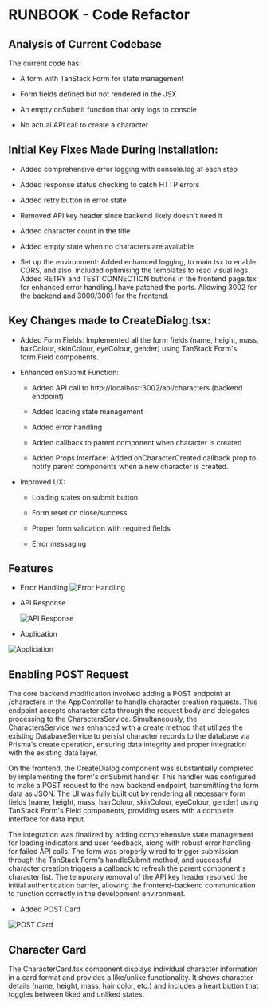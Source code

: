 # RUNBOOK - Code Refactor

## Analysis of Current Codebase

The current code has:

  - A form with TanStack Form for state management

  - Form fields defined but not rendered in the JSX

  - An empty onSubmit function that only logs to console

  - No actual API call to create a character

## Initial Key Fixes Made During Installation:

  - Added comprehensive error logging with console.log at each step

  - Added response status checking to catch HTTP errors

  - Added retry button in error state

  - Removed API key header since backend likely doesn't need it

  - Added character count in the title

  - Added empty state when no characters are available

  - Set up the environment: Added enhanced logging, to main.tsx to enable CORS, and also  included optimising the templates to read visual logs. Added RETRY and TEST CONNECTION buttons in the frontend page.tsx for enhanced error handling.I have patched the ports. Allowing 3002 for the backend and 3000/3001 for the frontend.

## Key Changes made to CreateDialog.tsx: 


- Added Form Fields: Implemented all the form fields (name, height, mass, hairColour, skinColour, eyeColour, gender) using TanStack Form's form.Field components.

- Enhanced onSubmit Function:

  - Added API call to http://localhost:3002/api/characters  (backend endpoint)

  - Added loading state management

  - Added error handling

  - Added callback to parent component when character is created

  - Added Props Interface: Added onCharacterCreated callback prop to notify parent components when a new character is created.

- Improved UX:

  - Loading states on submit button

  - Form reset on close/success

  - Proper form validation with required fields

  - Error messaging


   
## Features

- Error Handling
 ![Error Handling](https://github.com/kukuu/Applied/blob/main/coding-challenge/docs/improved-error-handling-logs.png)

- API Response

  ![API Response](https://github.com/kukuu/Applied/blob/main/coding-challenge/docs/localhost-3002-characters-api.png)

- Application

 ![Application](https://github.com/kukuu/Applied/blob/main/coding-challenge/docs/results.png)

 ## Enabling POST Request
 The core backend modification involved adding a POST endpoint at /characters in the AppController to handle character creation requests. This endpoint accepts character data through the request body and delegates processing to the CharactersService. Simultaneously, the CharactersService was enhanced with a create method that utilizes the existing DatabaseService to persist character records to the database via Prisma's create operation, ensuring data integrity and proper integration with the existing data layer.

On the frontend, the CreateDialog component was substantially completed by implementing the form's onSubmit handler. This handler was configured to make a POST request to the new backend endpoint, transmitting the form data as JSON. The UI was fully built out by rendering all necessary form fields (name, height, mass, hairColour, skinColour, eyeColour, gender) using TanStack Form's Field components, providing users with a complete interface for data input.

The integration was finalized by adding comprehensive state management for loading indicators and user feedback, along with robust error handling for failed API calls. The form was properly wired to trigger submission through the TanStack Form's handleSubmit method, and successful character creation triggers a callback to refresh the parent component's character list. The temporary removal of the API key header resolved the initial authentication barrier, allowing the frontend-backend communication to function correctly in the development environment.

- Added POST Card

 ![POST Card](https://github.com/kukuu/Applied/blob/main/coding-challenge/docs/POST-Card.png)

 ## Character Card

The CharacterCard.tsx component displays individual character information in a card format and provides a like/unlike functionality. It shows character details (name, height, mass, hair color, etc.) and includes a heart button that toggles between liked and unliked states.
